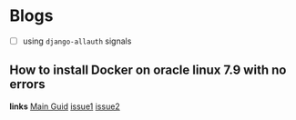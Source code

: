 # Blogs
- [ ] using `django-allauth` signals
## How to install Docker on oracle linux 7.9 with no errors
**links**
[Main Guid](https://geekscircuit.com/how-to-install-docker-on-oracle-linux-8-7/)
[issue1](https://www.devopsschool.com/blog/docker-error-requires-container-selinux-22-74/)
[issue2](https://stackoverflow.com/questions/65878769/cannot-install-docker-in-a-rhel-server)


